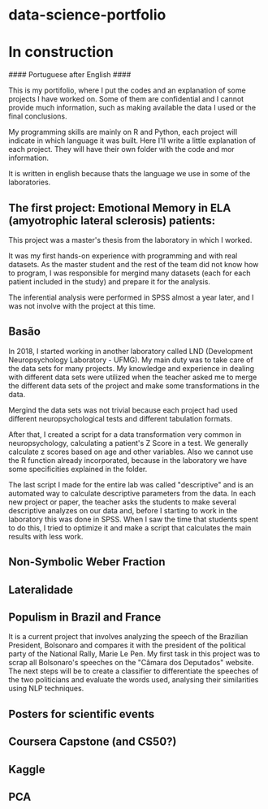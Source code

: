 # data-science-portfolio

# In construction

\#### Portuguese after English #### 

This is my portifolio, where I put the codes and an explanation of some projects I have worked on. 
Some of them are confidential and I cannot provide much information, such as making available the data I used or the 
final conclusions.

My programming skills are mainly on R and Python, each project will indicate in which language it was built.
Here I'll write a little explanation of each project. They will have their own folder with the code and mor information.

It is written in english because thats the language we use in some of the laboratories.

## The first project: Emotional Memory in ELA (amyotrophic lateral sclerosis) patients:
This project was a master's thesis from the laboratory in which I worked.

It was my first hands-on experience with programming and with real datasets.
As the master student and the rest of the team did not know how to program, I was responsible for mergind many datasets 
(each for each patient included in the study) and prepare it for the analysis.

The inferential analysis were performed in SPSS almost a year later, and I was not involve with the project at this time.

## Basão
In 2018, I started working in another laboratory called LND (Development Neuropsychology Laboratory - UFMG). 
My main duty was to take care of the data sets for many projects. My knowledge and experience in dealing with different 
data sets were utilized when the teacher asked me to merge the different data sets of the project and make some 
transformations in the data.

Mergind the data sets was not trivial because each project had used different neuropsychological tests and different tabulation formats.

After that, I created a script for a data transformation very common in neuropsychology, calculating a patient's Z Score in a test.
We generally calculate z scores based on age and other variables. Also we cannot use the R function already incorporated, 
because in the laboratory we have some specificities explained in the folder.

The last script I made for the entire lab was called "descriptive" and is an automated way to calculate descriptive parameters 
from the data. In each new project or paper, the teacher asks the students to make several descriptive analyzes on our data and,
before I starting to work in the laboratory this was done in SPSS. When I saw the time that students spent to do this, 
I tried to optimize it and make a script that calculates the main results with less work.

## Non-Symbolic Weber Fraction
## Lateralidade
## Populism in Brazil and France
It is a current project that involves analyzing the speech of the Brazilian President, Bolsonaro and compares it with the president of the political party of the National Rally, Marie Le Pen. My first task in this project was to scrap all Bolsonaro's speeches on the "Câmara dos Deputados" website. The next steps will be to create a classifier to differentiate the speeches of the two politicians and evaluate the words used, analysing their similarities using NLP techniques.

## Posters for scientific events

## Coursera Capstone (and CS50?)

## Kaggle
## PCA
